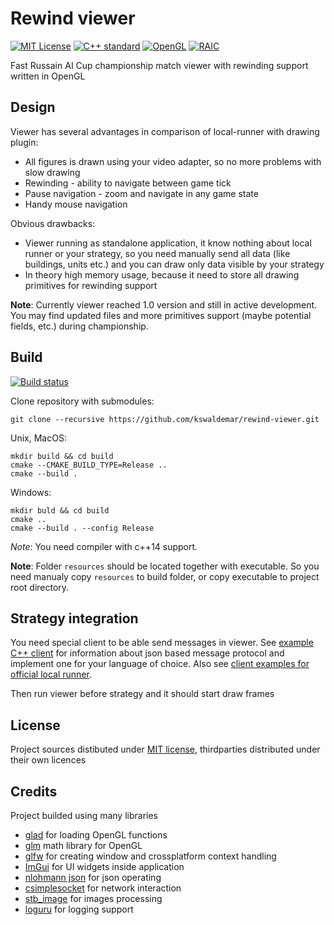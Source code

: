 # Rewind viewer

[![MIT License](https://img.shields.io/github/license/kswaldemar/rewind-viewer.svg?style=flat-square)](./LICENSE)
[![C++ standard](https://img.shields.io/badge/C++-14-blue.svg?style=flat-square)](https://isocpp.org/)
[![OpenGL](https://img.shields.io/badge/OpenGL-3.3-green.svg?style=flat-square)](https://www.khronos.org/opengl/)
[![RAIC](https://img.shields.io/badge/Russian%20AI%20Cup-2017-yellow.svg?style=flat-square)](http://russianaicup.ru/)

Fast Russain AI Cup championship match viewer with rewinding support written in OpenGL

## Design
Viewer has several advantages in comparison of local-runner with drawing plugin:
 - All figures is drawn using your video adapter, so no more problems with slow drawing
 - Rewinding - ability to navigate between game tick
 - Pause navigation - zoom and navigate in any game state
 - Handy mouse navigation

Obvious drawbacks:
 - Viewer running as standalone application, it know nothing about local runner or your strategy, so you need manually 
send all data (like buildings, units etc.) and you can draw only data visible by your strategy
 - In theory high memory usage, because it need to store all drawing primitives for rewinding support

**Note**: Currently viewer reached 1.0 version and still in active development. 
You may find updated files and more primitives support (maybe potential fields, etc.) during championship.

## Build

[![Build status](https://travis-ci.org/kswaldemar/rewind-viewer.svg?branch=master)](https://travis-ci.org/kswaldemar/rewind-viewer)

Clone repository with submodules:
```
git clone --recursive https://github.com/kswaldemar/rewind-viewer.git
```

Unix, MacOS:
```
mkdir build && cd build
cmake --CMAKE_BUILD_TYPE=Release ..
cmake --build .
```
Windows:
```
mkdir buld && cd build
cmake ..
cmake --build . --config Release
```
*Note*: You need compiler with c++14 support.

**Note**: Folder `resources` should be located together with executable. 
So you need manualy copy `resources` to build folder, or
copy executable to project root directory.

## Strategy integration
You need special client to be able send messages in viewer. See [example C++ client](https://github.com/kswaldemar/rewind-viewer/blob/master/clients/c%2B%2B/RewindClient.h) for information about json based message
protocol and implement one for your language of choice.
Also see [client examples for official local runner](https://github.com/JustAMan/russian-ai-cup-visual/tree/master/clients).

Then run viewer before strategy and it should start draw frames

## License
Project sources distibuted under [MIT license](https://github.com/kswaldemar/rewind-viewer/blob/master/LICENSE), thirdparties distributed under their own licences

## Credits
Project builded using many libraries
 - [glad](https://github.com/Dav1dde/glad) for loading OpenGL functions
 - [glm](https://glm.g-truc.net/0.9.8/index.html) math library for OpenGL
 - [glfw](http://www.glfw.org/) for creating window and crossplatform context handling
 - [ImGui](https://github.com/ocornut/imgui) for UI widgets inside application
 - [nlohmann json](https://github.com/nlohmann/json) for json operating
 - [csimplesocket](https://github.com/DFHack/clsocket) for network interaction
 - [stb_image](https://github.com/nothings/stb) for images processing
 - [loguru](https://github.com/emilk/loguru) for logging support
 